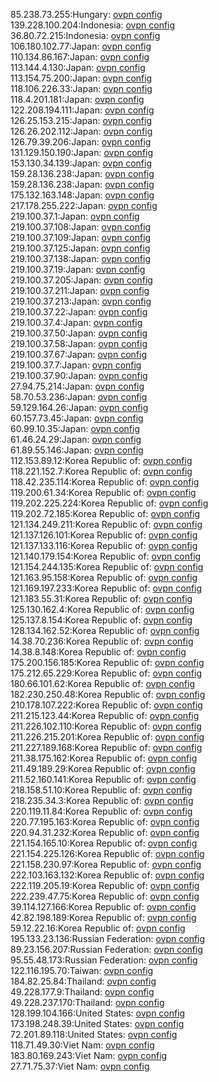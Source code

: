 85.238.73.255:Hungary: [ovpn config](vpn/85_238_73_255.ovpn)  
139.228.100.204:Indonesia: [ovpn config](vpn/139_228_100_204.ovpn)  
36.80.72.215:Indonesia: [ovpn config](vpn/36_80_72_215.ovpn)  
106.180.102.77:Japan: [ovpn config](vpn/106_180_102_77.ovpn)  
110.134.86.167:Japan: [ovpn config](vpn/110_134_86_167.ovpn)  
113.144.4.130:Japan: [ovpn config](vpn/113_144_4_130.ovpn)  
113.154.75.200:Japan: [ovpn config](vpn/113_154_75_200.ovpn)  
118.106.226.33:Japan: [ovpn config](vpn/118_106_226_33.ovpn)  
118.4.201.181:Japan: [ovpn config](vpn/118_4_201_181.ovpn)  
122.208.194.111:Japan: [ovpn config](vpn/122_208_194_111.ovpn)  
126.25.153.215:Japan: [ovpn config](vpn/126_25_153_215.ovpn)  
126.26.202.112:Japan: [ovpn config](vpn/126_26_202_112.ovpn)  
126.79.39.206:Japan: [ovpn config](vpn/126_79_39_206.ovpn)  
131.129.150.190:Japan: [ovpn config](vpn/131_129_150_190.ovpn)  
153.130.34.139:Japan: [ovpn config](vpn/153_130_34_139.ovpn)  
159.28.136.238:Japan: [ovpn config](vpn/159_28_136_238.ovpn)  
159.28.136.238:Japan: [ovpn config](vpn/159_28_136_238.ovpn)  
175.132.163.148:Japan: [ovpn config](vpn/175_132_163_148.ovpn)  
217.178.255.222:Japan: [ovpn config](vpn/217_178_255_222.ovpn)  
219.100.37.1:Japan: [ovpn config](vpn/219_100_37_1.ovpn)  
219.100.37.108:Japan: [ovpn config](vpn/219_100_37_108.ovpn)  
219.100.37.109:Japan: [ovpn config](vpn/219_100_37_109.ovpn)  
219.100.37.125:Japan: [ovpn config](vpn/219_100_37_125.ovpn)  
219.100.37.138:Japan: [ovpn config](vpn/219_100_37_138.ovpn)  
219.100.37.19:Japan: [ovpn config](vpn/219_100_37_19.ovpn)  
219.100.37.205:Japan: [ovpn config](vpn/219_100_37_205.ovpn)  
219.100.37.211:Japan: [ovpn config](vpn/219_100_37_211.ovpn)  
219.100.37.213:Japan: [ovpn config](vpn/219_100_37_213.ovpn)  
219.100.37.22:Japan: [ovpn config](vpn/219_100_37_22.ovpn)  
219.100.37.4:Japan: [ovpn config](vpn/219_100_37_4.ovpn)  
219.100.37.50:Japan: [ovpn config](vpn/219_100_37_50.ovpn)  
219.100.37.58:Japan: [ovpn config](vpn/219_100_37_58.ovpn)  
219.100.37.67:Japan: [ovpn config](vpn/219_100_37_67.ovpn)  
219.100.37.7:Japan: [ovpn config](vpn/219_100_37_7.ovpn)  
219.100.37.90:Japan: [ovpn config](vpn/219_100_37_90.ovpn)  
27.94.75.214:Japan: [ovpn config](vpn/27_94_75_214.ovpn)  
58.70.53.236:Japan: [ovpn config](vpn/58_70_53_236.ovpn)  
59.129.164.26:Japan: [ovpn config](vpn/59_129_164_26.ovpn)  
60.157.73.45:Japan: [ovpn config](vpn/60_157_73_45.ovpn)  
60.99.10.35:Japan: [ovpn config](vpn/60_99_10_35.ovpn)  
61.46.24.29:Japan: [ovpn config](vpn/61_46_24_29.ovpn)  
61.89.55.146:Japan: [ovpn config](vpn/61_89_55_146.ovpn)  
112.153.89.12:Korea Republic of: [ovpn config](vpn/112_153_89_12.ovpn)  
118.221.152.7:Korea Republic of: [ovpn config](vpn/118_221_152_7.ovpn)  
118.42.235.114:Korea Republic of: [ovpn config](vpn/118_42_235_114.ovpn)  
119.200.61.34:Korea Republic of: [ovpn config](vpn/119_200_61_34.ovpn)  
119.202.225.224:Korea Republic of: [ovpn config](vpn/119_202_225_224.ovpn)  
119.202.72.185:Korea Republic of: [ovpn config](vpn/119_202_72_185.ovpn)  
121.134.249.211:Korea Republic of: [ovpn config](vpn/121_134_249_211.ovpn)  
121.137.126.101:Korea Republic of: [ovpn config](vpn/121_137_126_101.ovpn)  
121.137.133.116:Korea Republic of: [ovpn config](vpn/121_137_133_116.ovpn)  
121.140.179.154:Korea Republic of: [ovpn config](vpn/121_140_179_154.ovpn)  
121.154.244.135:Korea Republic of: [ovpn config](vpn/121_154_244_135.ovpn)  
121.163.95.158:Korea Republic of: [ovpn config](vpn/121_163_95_158.ovpn)  
121.169.197.233:Korea Republic of: [ovpn config](vpn/121_169_197_233.ovpn)  
121.183.55.31:Korea Republic of: [ovpn config](vpn/121_183_55_31.ovpn)  
125.130.162.4:Korea Republic of: [ovpn config](vpn/125_130_162_4.ovpn)  
125.137.8.154:Korea Republic of: [ovpn config](vpn/125_137_8_154.ovpn)  
128.134.162.52:Korea Republic of: [ovpn config](vpn/128_134_162_52.ovpn)  
14.38.70.236:Korea Republic of: [ovpn config](vpn/14_38_70_236.ovpn)  
14.38.8.148:Korea Republic of: [ovpn config](vpn/14_38_8_148.ovpn)  
175.200.156.185:Korea Republic of: [ovpn config](vpn/175_200_156_185.ovpn)  
175.212.65.229:Korea Republic of: [ovpn config](vpn/175_212_65_229.ovpn)  
180.66.101.62:Korea Republic of: [ovpn config](vpn/180_66_101_62.ovpn)  
182.230.250.48:Korea Republic of: [ovpn config](vpn/182_230_250_48.ovpn)  
210.178.107.222:Korea Republic of: [ovpn config](vpn/210_178_107_222.ovpn)  
211.215.123.44:Korea Republic of: [ovpn config](vpn/211_215_123_44.ovpn)  
211.226.102.110:Korea Republic of: [ovpn config](vpn/211_226_102_110.ovpn)  
211.226.215.201:Korea Republic of: [ovpn config](vpn/211_226_215_201.ovpn)  
211.227.189.168:Korea Republic of: [ovpn config](vpn/211_227_189_168.ovpn)  
211.38.175.162:Korea Republic of: [ovpn config](vpn/211_38_175_162.ovpn)  
211.49.189.29:Korea Republic of: [ovpn config](vpn/211_49_189_29.ovpn)  
211.52.160.141:Korea Republic of: [ovpn config](vpn/211_52_160_141.ovpn)  
218.158.51.10:Korea Republic of: [ovpn config](vpn/218_158_51_10.ovpn)  
218.235.34.3:Korea Republic of: [ovpn config](vpn/218_235_34_3.ovpn)  
220.119.11.84:Korea Republic of: [ovpn config](vpn/220_119_11_84.ovpn)  
220.77.195.163:Korea Republic of: [ovpn config](vpn/220_77_195_163.ovpn)  
220.94.31.232:Korea Republic of: [ovpn config](vpn/220_94_31_232.ovpn)  
221.154.165.10:Korea Republic of: [ovpn config](vpn/221_154_165_10.ovpn)  
221.154.225.126:Korea Republic of: [ovpn config](vpn/221_154_225_126.ovpn)  
221.158.230.97:Korea Republic of: [ovpn config](vpn/221_158_230_97.ovpn)  
222.103.163.132:Korea Republic of: [ovpn config](vpn/222_103_163_132.ovpn)  
222.119.205.19:Korea Republic of: [ovpn config](vpn/222_119_205_19.ovpn)  
222.239.47.75:Korea Republic of: [ovpn config](vpn/222_239_47_75.ovpn)  
39.114.127.166:Korea Republic of: [ovpn config](vpn/39_114_127_166.ovpn)  
42.82.198.189:Korea Republic of: [ovpn config](vpn/42_82_198_189.ovpn)  
59.12.22.16:Korea Republic of: [ovpn config](vpn/59_12_22_16.ovpn)  
195.133.23.136:Russian Federation: [ovpn config](vpn/195_133_23_136.ovpn)  
89.23.156.207:Russian Federation: [ovpn config](vpn/89_23_156_207.ovpn)  
95.55.48.173:Russian Federation: [ovpn config](vpn/95_55_48_173.ovpn)  
122.116.195.70:Taiwan: [ovpn config](vpn/122_116_195_70.ovpn)  
184.82.25.84:Thailand: [ovpn config](vpn/184_82_25_84.ovpn)  
49.228.177.9:Thailand: [ovpn config](vpn/49_228_177_9.ovpn)  
49.228.237.170:Thailand: [ovpn config](vpn/49_228_237_170.ovpn)  
128.199.104.166:United States: [ovpn config](vpn/128_199_104_166.ovpn)  
173.198.248.39:United States: [ovpn config](vpn/173_198_248_39.ovpn)  
72.201.89.118:United States: [ovpn config](vpn/72_201_89_118.ovpn)  
118.71.49.30:Viet Nam: [ovpn config](vpn/118_71_49_30.ovpn)  
183.80.169.243:Viet Nam: [ovpn config](vpn/183_80_169_243.ovpn)  
27.71.75.37:Viet Nam: [ovpn config](vpn/27_71_75_37.ovpn)  
